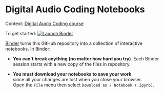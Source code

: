 # Digital Audio Coding Notebooks

Context: [Digital Audio Coding course][audio]

[audio]: https://eul.ink/audio

To get started: [![Launch Binder][binder-badge]][audio-binder]

[binder-badge]: https://img.shields.io/badge/Launch-Binder-blue.svg?style=flat-square
[audio-binder]: https://mybinder.org/v2/gh/boisgera/audio-notebooks/master

[Binder] turns this GitHub repository into a collection of interactive notebooks.
In Binder:


  - **You can't break anything (no matter how hard you try)**.
    Each Binder session starts with a new copy of the files in repository.  
    

  - **You must download your notebooks to save your work**  
    since all your changes are lost when you close your browser.  
    Open the `File` menu then select `Download as / Notebook (.ipynb)`.


[Binder]: https://mybinder.org/

